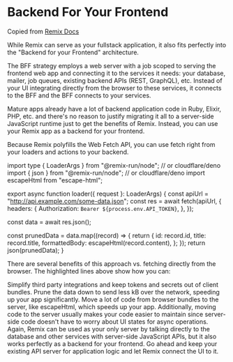 # Backend For Your Frontend
Copied from [Remix Docs](https://remix.run/docs/en/main/guides/bff#backend-for-your-frontend)

While Remix can serve as your fullstack application, it also fits perfectly into the "Backend for your Frontend" architecture.

The BFF strategy employs a web server with a job scoped to serving the frontend web app and connecting it to the services it needs: your database, mailer, job queues, existing backend APIs (REST, GraphQL), etc. Instead of your UI integrating directly from the browser to these services, it connects to the BFF and the BFF connects to your services.

Mature apps already have a lot of backend application code in Ruby, Elixir, PHP, etc. and there's no reason to justify migrating it all to a server-side JavaScript runtime just to get the benefits of Remix. Instead, you can use your Remix app as a backend for your frontend.

Because Remix polyfills the Web Fetch API, you can use fetch right from your loaders and actions to your backend.

import type { LoaderArgs } from "@remix-run/node"; // or cloudflare/deno
import { json } from "@remix-run/node"; // or cloudflare/deno
import escapeHtml from "escape-html";

export async function loader({ request }: LoaderArgs) {
  const apiUrl = "http://api.example.com/some-data.json";
  const res = await fetch(apiUrl, {
    headers: {
      Authorization: `Bearer ${process.env.API_TOKEN}`,
    },
  });

  const data = await res.json();

  const prunedData = data.map((record) => {
    return {
      id: record.id,
      title: record.title,
      formattedBody: escapeHtml(record.content),
    };
  });
  return json(prunedData);
}

There are several benefits of this approach vs. fetching directly from the browser. The highlighted lines above show how you can:

Simplify third party integrations and keep tokens and secrets out of client bundles.
Prune the data down to send less kB over the network, speeding up your app significantly.
Move a lot of code from browser bundles to the server, like escapeHtml, which speeds up your app. Additionally, moving code to the server usually makes your code easier to maintain since server-side code doesn't have to worry about UI states for async operations.
Again, Remix can be used as your only server by talking directly to the database and other services with server-side JavaScript APIs, but it also works perfectly as a backend for your frontend. Go ahead and keep your existing API server for application logic and let Remix connect the UI to it.